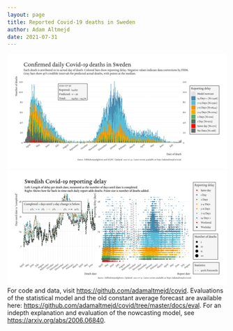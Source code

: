 ```yaml
---
layout: page
title: Reported Covid-19 deaths in Sweden
author: Adam Altmejd
date: 2021-07-31
---
```


![Graph of Swedish Covid-19 deaths with reporting delay.](deaths_lag_sweden_2021-07-31.png "Swedish Covid-19 deaths.")
![Graph of Swedish Covid-19 reporting delay in daily deaths.](lag_trend_sweden_2021-07-31.png "Trend in Swedish Covid-19 mortality reporting delay.")
For code and data, visit <https://github.com/adamaltmejd/covid>.
Evaluations of the statistical model and the old constant average forecast are available here: <https://github.com/adamaltmejd/covid/tree/master/docs/eval>.
For an indepth explanation and evaluation of the nowcasting model, see <https://arxiv.org/abs/2006.06840>.
